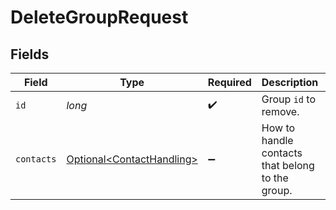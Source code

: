 # DeleteGroupRequest


## Fields

| Field                                                                    | Type                                                                     | Required                                                                 | Description                                                              | Example                                                                  |
| ------------------------------------------------------------------------ | ------------------------------------------------------------------------ | ------------------------------------------------------------------------ | ------------------------------------------------------------------------ | ------------------------------------------------------------------------ |
| `id`                                                                     | *long*                                                                   | :heavy_check_mark:                                                       | Group `id` to remove.                                                    | 876                                                                      |
| `contacts`                                                               | [Optional\<ContactHandling>](../../models/operations/ContactHandling.md) | :heavy_minus_sign:                                                       | How to handle contacts that belong to the group.                         |                                                                          |